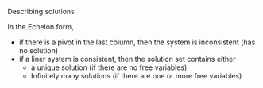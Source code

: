 Describing solutions

In the Echelon form,
 - if there is a pivot in the last column, then the system is inconsistent (has no solution)
 - if a liner system is consistent, then the solution set contains either 
   - a unique solution (if there are no free variables)
   - Infinitely many solutions (if there are one or more free variables)

